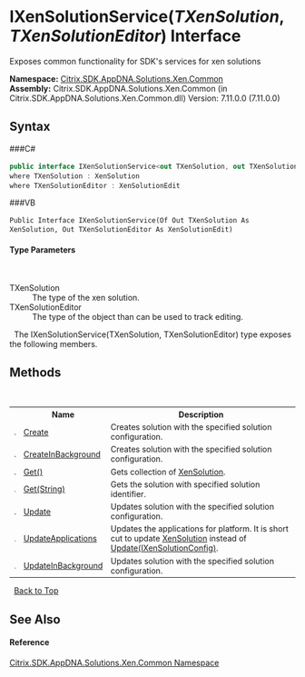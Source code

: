 # IXenSolutionService(*TXenSolution*, *TXenSolutionEditor*) Interface
 

Exposes common functionality for SDK's services for xen solutions

**Namespace:**&nbsp;<a href="N_Citrix_SDK_AppDNA_Solutions_Xen_Common">Citrix.SDK.AppDNA.Solutions.Xen.Common</a><br />**Assembly:**&nbsp;Citrix.SDK.AppDNA.Solutions.Xen.Common (in Citrix.SDK.AppDNA.Solutions.Xen.Common.dll) Version: 7.11.0.0 (7.11.0.0)

## Syntax

###C#
```csharp
public interface IXenSolutionService<out TXenSolution, out TXenSolutionEditor>
where TXenSolution : XenSolution
where TXenSolutionEditor : XenSolutionEdit

```

###VB
```vbnet
Public Interface IXenSolutionService(Of Out TXenSolution As XenSolution, Out TXenSolutionEditor As XenSolutionEdit)
```


#### Type Parameters
&nbsp;<dl><dt>TXenSolution</dt><dd>The type of the xen solution.</dd><dt>TXenSolutionEditor</dt><dd>The type of the object than can be used to track editing.</dd></dl>&nbsp;
The IXenSolutionService(TXenSolution, TXenSolutionEditor) type exposes the following members.


## Methods
&nbsp;<table><tr><th></th><th>Name</th><th>Description</th></tr><tr><td>![Public method](media/pubmethod.gif "Public method")</td><td><a href="M_Citrix_SDK_AppDNA_Solutions_Xen_Common_IXenSolutionService_2_Create">Create</a></td><td>
Creates solution with the specified solution configuration.</td></tr><tr><td>![Public method](media/pubmethod.gif "Public method")</td><td><a href="M_Citrix_SDK_AppDNA_Solutions_Xen_Common_IXenSolutionService_2_CreateInBackground">CreateInBackground</a></td><td>
Creates solution with the specified solution configuration.</td></tr><tr><td>![Public method](media/pubmethod.gif "Public method")</td><td><a href="M_Citrix_SDK_AppDNA_Solutions_Xen_Common_IXenSolutionService_2_Get">Get()</a></td><td>
Gets collection of <a href="T_Citrix_SDK_AppDNA_Solutions_Xen_Common_XenSolution">XenSolution</a>.</td></tr><tr><td>![Public method](media/pubmethod.gif "Public method")</td><td><a href="M_Citrix_SDK_AppDNA_Solutions_Xen_Common_IXenSolutionService_2_Get_1">Get(String)</a></td><td>
Gets the solution with specified solution identifier.</td></tr><tr><td>![Public method](media/pubmethod.gif "Public method")</td><td><a href="M_Citrix_SDK_AppDNA_Solutions_Xen_Common_IXenSolutionService_2_Update">Update</a></td><td>
Updates solution with the specified solution configuration.</td></tr><tr><td>![Public method](media/pubmethod.gif "Public method")</td><td><a href="M_Citrix_SDK_AppDNA_Solutions_Xen_Common_IXenSolutionService_2_UpdateApplications">UpdateApplications</a></td><td>
Updates the applications for platform. It is short cut to update <a href="T_Citrix_SDK_AppDNA_Solutions_Xen_Common_XenSolution">XenSolution</a> instead of <a href="M_Citrix_SDK_AppDNA_Solutions_Xen_Common_IXenSolutionService_2_Update">Update(IXenSolutionConfig)</a>.</td></tr><tr><td>![Public method](media/pubmethod.gif "Public method")</td><td><a href="M_Citrix_SDK_AppDNA_Solutions_Xen_Common_IXenSolutionService_2_UpdateInBackground">UpdateInBackground</a></td><td>
Updates solution with the specified solution configuration.</td></tr></table>&nbsp;
<a href="#ixensolutionservice(*txensolution*,-*txensolutioneditor*)-interface">Back to Top</a>

## See Also


#### Reference
<a href="N_Citrix_SDK_AppDNA_Solutions_Xen_Common">Citrix.SDK.AppDNA.Solutions.Xen.Common Namespace</a><br />